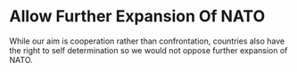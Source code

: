 Allow Further Expansion Of NATO
===============================

While our aim is cooperation rather than confrontation, countries also
have the right to self determination so we would not oppose further
expansion of NATO.
